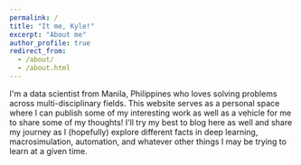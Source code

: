 ```yaml
---
permalink: /
title: "It me, Kyle!"
excerpt: "About me"
author_profile: true
redirect_from: 
  - /about/
  - /about.html
---
```


I'm a data scientist from Manila, Philippines who loves solving problems across multi-disciplinary fields. This website serves as a personal space where I can publish some of my interesting work as well as a vehicle for me to share some of my thoughts! I'll try my best to blog here as well and share my journey as I (hopefully) explore different facts in deep learning, macrosimulation, automation, and whatever other things I may be trying to learn at a given time. 

